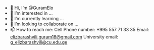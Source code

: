 - 👋 Hi, I’m @GuramElo
- 👀 I’m interested in ...
- 🌱 I’m currently learning ...
- 💞️ I’m looking to collaborate on ...
- 📫 How to reach me: 
Cell Phone number: +995 557 71 33 35
Email: elizbarashvili.guram18@gmail.com
University email: g_elizbarashvili@cu.edu.ge

<!---
GuramElo/GuramElo is a ✨ special ✨ repository because its `README.md` (this file) appears on your GitHub profile.
You can click the Preview link to take a look at your changes.
--->
